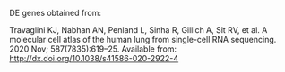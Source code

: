 DE genes obtained from:

Travaglini KJ, Nabhan AN, Penland L, Sinha R, Gillich A, Sit RV, et al. 
A molecular cell atlas of the human lung from single-cell RNA sequencing. 2020 Nov;
587(7835):619–25. Available from: http://dx.doi.org/10.1038/s41586-020-2922-4

